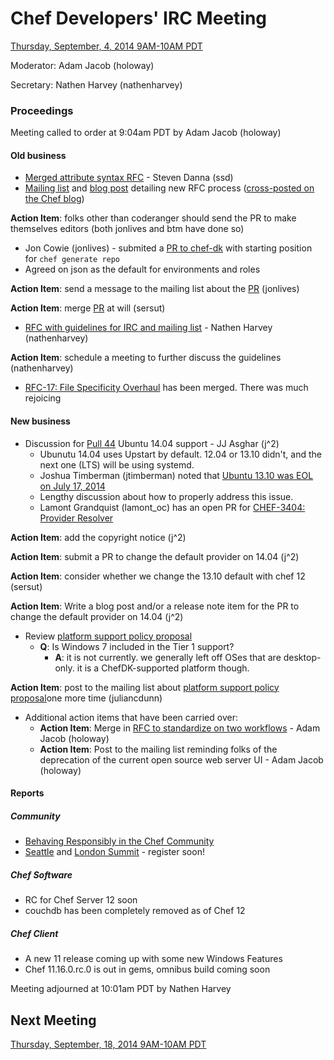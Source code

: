 # Chef Developers' IRC Meeting

[Thursday, September, 4, 2014 9AM-10AM PDT](http://www.timeanddate.com/worldclock/fixedtime.html?msg=%23chef-hacking+developers%27+meeting&iso=20140904T12&p1=419&ah=1)

Moderator:  Adam Jacob (holoway)

Secretary:  Nathen Harvey (nathenharvey)

### Proceedings
Meeting called to order at 9:04am PDT by Adam Jacob (holoway)


#### Old business
  * [Merged attribute syntax RFC](https://github.com/chef/chef-rfc/pull/40) - Steven Danna (ssd)
  * [Mailing list](http://lists.opscode.com/sympa/arc/chef/2014-09/msg00027.html) and [blog post](https://coderanger.net/chef-rfcs/) detailing new RFC process ([cross-posted on the Chef blog](http://www.getchef.com/blog/2014/09/03/chef-rfcs-and-you/))

  **Action Item**: folks other than coderanger should send the PR to make themselves editors (both jonlives and btm have done so)

  * Jon Cowie (jonlives) - submited a [PR to chef-dk](https://github.com/chef/chef-dk/pull/150) with starting position for `chef generate repo`
  * Agreed on json as the default for environments and roles

**Action Item**: send a message to the mailing list about the [PR](https://github.com/chef/chef-dk/pull/150) (jonlives)

**Action Item**: merge [PR](https://github.com/chef/chef-dk/pull/150) at will (sersut)

   * [RFC with guidelines for IRC and mailing list](https://github.com/chef/chef-rfc/pull/47) - Nathen Harvey (nathenharvey)

**Action Item**: schedule a meeting to further discuss the guidelines (nathenharvey)

  * [RFC-17:  File Specificity Overhaul](https://github.com/chef/chef-rfc/blob/master/rfc017-file-specificity.md) has been merged.  There was much rejoicing

#### New business

* Discussion for [Pull 44](https://github.com/chef/chef-rfc/pull/44) Ubuntu 14.04 support - JJ Asghar (j^2)
  * Ubunutu 14.04 uses Upstart by default. 12.04 or 13.10 didn't, and the next one (LTS) will be using systemd.
  * Joshua Timberman (jtimberman) noted that [Ubuntu 13.10 was EOL on July 17, 2014](https://wiki.ubuntu.com/Releases)
  * Lengthy discussion about how to properly address this issue.  
  * Lamont Grandquist (lamont_oc) has an open PR for [CHEF-3404: Provider Resolver](https://github.com/chef/chef/pull/1596)

**Action Item**: add the copyright notice (j^2)

**Action Item**: submit a PR to change the default provider on 14.04 (j^2)

**Action Item**: consider whether we change the 13.10 default with chef 12 (sersut)

**Action Item**: Write a blog post and/or a release note item for the PR to change the default provider on 14.04 (j^2)

* Review [platform support policy proposal](https://github.com/chef/chef-rfc/pull/21)
  * **Q**:  Is Windows 7 included in the Tier 1 support?
    * **A**: it is not currently. we generally left off OSes that are desktop-only.  it is a ChefDK-supported platform though.

**Action Item**:  post to the mailing list about [platform support policy proposal](https://github.com/chef/chef-rfc/pull/21)one more time (juliancdunn)


* Additional action items that have been carried over:
  * **Action Item**:  Merge in [RFC to standardize on two workflows](https://github.com/chef/chef-rfc/pull/34) - Adam Jacob (holoway)
  * **Action Item**:  Post to the mailing list reminding folks of the deprecation of the current open source web server UI - Adam Jacob (holoway)

#### Reports
##### Community

* [Behaving Responsibly in the Chef Community](http://www.getchef.com/blog/2014/08/27/behaving-responsibly-in-the-chef-community/)
* [Seattle](http://getchef.com/summit) and [London Summit](http://getchef.com/summit-london) - register soon!

##### Chef Software

* RC for Chef Server 12 soon
* couchdb has been completely removed as of Chef 12

##### Chef Client

* A new 11 release coming up with some new Windows Features
* Chef 11.16.0.rc.0 is out in gems, omnibus build coming soon

Meeting adjourned at 10:01am PDT by Nathen Harvey

## Next Meeting

[Thursday, September, 18, 2014 9AM-10AM PDT](http://www.timeanddate.com/worldclock/fixedtime.html?msg=%23chef-hacking+developers%27+meeting&iso=20140918T12&p1=419&ah=1)
